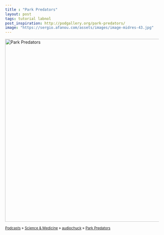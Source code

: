 ```yaml
---
title : "Park Predators"
layout: post
tags: tutorial labnol
post_inspiration: http://podgallery.org/park-predators/
image: "https://sergio.afanou.com/assets/images/image-midres-43.jpg"
---
```


<p><a href="http://podgallery.org/park-predators/" style="border:none;"><img width="600" height="600" src="http://podgallery.org/artwork/podcasts/park-predators.jpg" class="attachment-post-thumbnail size-post-thumbnail wp-post-image" alt="Park Predators" srcset="http://i1.wp.com/podgallery.org/artwork/podcasts/park-predators.jpg?resize=200%2C200 200w, http://i1.wp.com/podgallery.org/artwork/podcasts/park-predators.jpg?w=600 600w" sizes="(max-width: 600px) 100vw, 600px" /></a></p><p><small><a href="http://podgallery.org/">Podcasts</a> &raquo; <a href="http://podgallery.org/topic/science-medicine/" title="1315">Science &amp; Medicine</a> &raquo; <a href="http://podgallery.org/producer/audiochuck/" rel="tag">audiochuck</a> &raquo; <a href='http://podgallery.org/park-predators/'>Park Predators</a></small></p><div class='yarpp-related-rss yarpp-related-none'>
</div>
